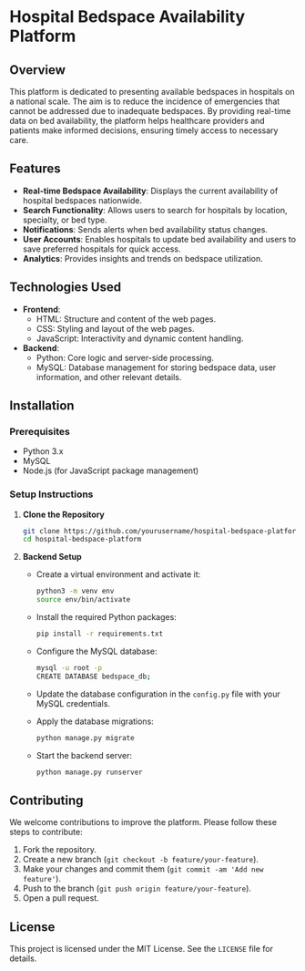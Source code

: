# Hospital Bedspace Availability Platform

## Overview

This platform is dedicated to presenting available bedspaces in hospitals on a national scale. The aim is to reduce the incidence of emergencies that cannot be addressed due to inadequate bedspaces. By providing real-time data on bed availability, the platform helps healthcare providers and patients make informed decisions, ensuring timely access to necessary care.

## Features

- **Real-time Bedspace Availability**: Displays the current availability of hospital bedspaces nationwide.
- **Search Functionality**: Allows users to search for hospitals by location, specialty, or bed type.
- **Notifications**: Sends alerts when bed availability status changes.
- **User Accounts**: Enables hospitals to update bed availability and users to save preferred hospitals for quick access.
- **Analytics**: Provides insights and trends on bedspace utilization.

## Technologies Used

- **Frontend**:
  - HTML: Structure and content of the web pages.
  - CSS: Styling and layout of the web pages.
  - JavaScript: Interactivity and dynamic content handling.
- **Backend**:
  - Python: Core logic and server-side processing.
  - MySQL: Database management for storing bedspace data, user information, and other relevant details.

## Installation

### Prerequisites

- Python 3.x
- MySQL
- Node.js (for JavaScript package management)

### Setup Instructions

1. **Clone the Repository**

   ```bash
   git clone https://github.com/yourusername/hospital-bedspace-platform.git
   cd hospital-bedspace-platform
   ```

2. **Backend Setup**

   - Create a virtual environment and activate it:

     ```bash
     python3 -m venv env
     source env/bin/activate
     ```

   - Install the required Python packages:

     ```bash
     pip install -r requirements.txt
     ```

   - Configure the MySQL database:

     ```bash
     mysql -u root -p
     CREATE DATABASE bedspace_db;
     ```

   - Update the database configuration in the `config.py` file with your MySQL credentials.

   - Apply the database migrations:

     ```bash
     python manage.py migrate
     ```

   - Start the backend server:

     ```bash
     python manage.py runserver
     ```

## Contributing

We welcome contributions to improve the platform. Please follow these steps to contribute:

1. Fork the repository.
2. Create a new branch (`git checkout -b feature/your-feature`).
3. Make your changes and commit them (`git commit -am 'Add new feature'`).
4. Push to the branch (`git push origin feature/your-feature`).
5. Open a pull request.

## License

This project is licensed under the MIT License. See the `LICENSE` file for details.
